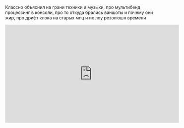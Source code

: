 ---
---
Классно объяснил на грани техники и музыки, про мультибенд процессинг в консоли, про то откуда брались ваншоты и почему они жир, про дрифт клока на старых мпц и их лоу резолюшн времени
<iframe width="560" height="315" src="https://www.youtube.com/embed/A86yuEXfvYs?si=Aw60ABWNN9_Uk_oL" title="YouTube video player" frameborder="0" allow="accelerometer; autoplay; clipboard-write; encrypted-media; gyroscope; picture-in-picture; web-share" referrerpolicy="strict-origin-when-cross-origin" allowfullscreen></iframe>
